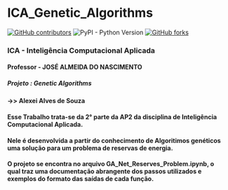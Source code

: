 # ICA_Genetic_Algorithms
[![GitHub contributors](https://img.shields.io/github/contributors/AlexeiAS/AulasVC?color=green)](https://github.com/AlexeiAS/AulasVC/graphs/contributors)
![PyPI - Python Version](https://img.shields.io/pypi/pyversions/Django?color=green)
[![GitHub forks](https://img.shields.io/github/forks/AlexeiAS/AulasVC?logoColor=green&style=social)](https://github.com/AlexeiAS/AulasVC/network/members)


### ICA - Inteligência Computacional Aplicada
#### Professor - JOSÉ ALMEIDA DO NASCIMENTO
##### Projeto : Genetic Algorithms
#### ->>  Alexei Alves de Souza

#### Esse Trabalho trata-se da 2° parte da AP2 da disciplina de Inteligência Computacional Aplicada.
#### Nele é desenvolvida a partir do conhecimento de Algoritimos genéticos uma solução para um problema de reservas de energia.
#### O projeto se encontra no arquivo GA_Net_Reserves_Problem.ipynb, o qual traz uma documentação abrangente dos passos utilizados e exemplos do formato das saídas de cada função.
